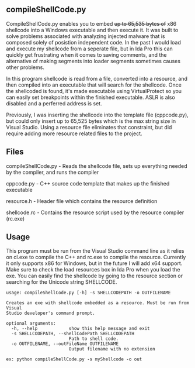 ## compileShellCode.py

CompileShellCode.py enables you to embed ~~up to 65,535 bytes of~~ x86 shellcode into a Windows executable and then execute it. It was built to solve problems associated with analyzing injected malware that is composed solely of posistion independent code. In the past I would load and execute my shellcode from a seperate file, but in Ida Pro this can quickly get frustrating when it comes to saving comments, and the alternative of making segments into loader segments sometimes causes other problems.

In this program shellcode is read from a file, converted into a resource, and then compiled into an executable that will search for the shellcode. Once the shellcoded is found, it's made executable using VirtualProtect so you can easily set breakpoints within the finished executable. ASLR is also disabled and a perferred address is set. 

Previously, I was inserting the shellcode into the template file (cppcode.py), but could only insert up to 65,525 bytes which is the max string size in Visual Studio. Using a resource file eliminates that constraint, but did require adding more resource related files to the project.

## Files

compileShellCode.py - Reads the shellcode file, sets up everything needed by the compiler, and runs the compiler

cppcode.py - C++ source code template that makes up the finished executable

resource.h - Header file which contains the resource definition

shellcode.rc - Contains the resource script used by the resource compiler (rc.exe)

## Usage

This program must be run from the Visual Studio command line as it relies on cl.exe to compile the C++ and rc.exe to compile the resource. Currently it only supports x86 for Windows, but in the future I will add x64 support. Make sure to check the load resources box in Ida Pro when you load the exe. You can easily find the shellcode by going to the resource section or searching for the Unicode string SHELLCODE.

```
usage: compileShellCode.py [-h] -s SHELLCODEPATH -o OUTFILENAME

Creates an exe with shellcode embedded as a resource. Must be run from Visual
Studio developer's command prompt.

optional arguments:
  -h, --help            show this help message and exit
  -s SHELLCODEPATH, --shellCodePath SHELLCODEPATH
                        Path to shell code.
  -o OUTFILENAME, --outFileName OUTFILENAME
                        Output filename with no extension

ex: python compileShellCode.py -s myShellcode -o out
```


